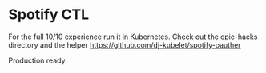 # Spotify CTL

For the full 10/10 experience run it in Kubernetes.
Check out the epic-hacks directory and the helper https://github.com/dj-kubelet/spotify-oauther

Production ready.
